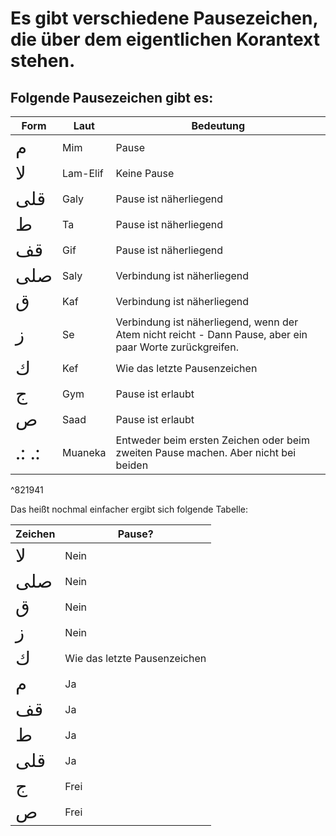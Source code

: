 # Es gibt verschiedene Pausezeichen, die über dem eigentlichen Korantext stehen.
## Folgende Pausezeichen gibt es:

| Form | Laut | Bedeutung |
| --- | --- | --- |
| <span style="font-size: 22pt">م</span> | Mim | Pause |
| <span style="font-size: 22pt">ﻻ</span> | Lam-Elif | Keine Pause |
| <span style="font-size: 22pt">قلى</span> | Galy | Pause ist näherliegend |
| <span style="font-size: 22pt">ط</span> | Ta | Pause ist näherliegend |
| <span style="font-size: 22pt">ﻗﻒ</span> | Gif | Pause ist näherliegend |
| <span style="font-size: 22pt">صلى</span> | Saly | Verbindung ist näherliegend |
| <span style="font-size: 22pt">ق</span> | Kaf | Verbindung ist näherliegend |
| <span style="font-size: 22pt">ز</span> | Se | Verbindung ist näherliegend, wenn der Atem nicht reicht - Dann Pause, aber ein paar Worte zurückgreifen. |
| <span style="font-size: 22pt">ك</span> | Kef | Wie das letzte Pausenzeichen |
| <span style="font-size: 22pt">ج</span> | Gym | Pause ist erlaubt |
| <span style="font-size: 22pt">ص</span> | Saad | Pause ist erlaubt |
| <span style="font-size: 22pt">.: .:</span> | Muaneka | Entweder beim ersten Zeichen oder beim zweiten Pause machen. Aber nicht bei beiden |

^821941

Das heißt nochmal einfacher ergibt sich folgende Tabelle:

| Zeichen | Pause? |
| --- | --- |
| <span style="font-size: 22pt">ﻻ</span> | Nein |
| <span style="font-size: 22pt">صلى</span> | Nein |
| <span style="font-size: 22pt">ق</span> | Nein 
| <span style="font-size: 22pt">ز</span> | Nein |
| <span style="font-size: 22pt">ك</span> | Wie das letzte Pausenzeichen |
| <span style="font-size: 22pt">م</span> | Ja |
| <span style="font-size: 22pt">ﻗﻒ</span> | Ja |
| <span style="font-size: 22pt">ط</span> | Ja |
| <span style="font-size: 22pt">قلى</span> | Ja |
| <span style="font-size: 22pt">ج</span> | Frei |
| <span style="font-size: 22pt">ص</span> | Frei |
